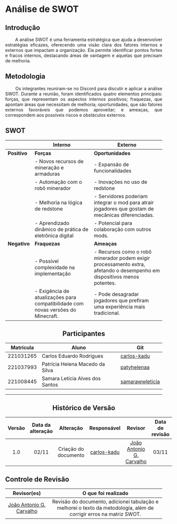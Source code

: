 # Análise de SWOT

## Introdução

<div align="justify">&emsp;&emsp;
A análise SWOT é uma ferramenta estratégica que ajuda a desenvolver estratégias eficazes, oferecendo uma visão clara dos fatores internos e externos que impactam a organização. Ela permite identificar pontos fortes e fracos internos, destacando áreas de vantagem e aquelas que precisam de melhoria.
</div>

## Metodologia

<div align="justify">&emsp;&emsp;
Os integrantes reuniram-se no Discord para discutir e aplicar a análise SWOT. Durante a reunião, foram identificados quatro elementos principais: forças, que representam os aspectos internos positivos; fraquezas, que apontam áreas que necessitam de melhoria; oportunidades, que são fatores externos favoráveis que podemos aproveitar; e ameaças, que correspondem aos possíveis riscos e obstáculos externos.
</div>


## SWOT

|              | **Interno**                                                                      | **Externo**                                                                                                              |
|--------------|----------------------------------------------------------------------------------|--------------------------------------------------------------------------------------------------------------------------|
| **Positivo** | **Forças**                                                                       | **Oportunidades**                                                                                                        |
|              | - Novos recursos de mineração e armaduras                                        | - Expansão de funcionalidades                                                                                            |
|              | - Automação com o robô minerador                                                 | - Inovações no uso de redstone                                                                                           |
|              | - Melhoria na lógica de redstone                                                 | - Servidores poderiam integrar o mod para atrair jogadores que gostam de mecânicas diferenciadas.                        |
|              | - Aprendizado dinâmico de prática de eletrônica digital                          | - Potencial para colaboração com outros mods.                                                                            |
| **Negativo** | **Fraquezas**                                                                    | **Ameaças**                                                                                                              |
|              | - Possível complexidade na implementação                                         | - Recursos como o robô minerador podem exigir processamento extra, afetando o desempenho em dispositivos menos potentes. |
|              | - Exigência de atualizações para compatibilidade com novas versões do Minecraft. | - Pode desagradar jogadores que prefiram uma experiência mais tradicional.                                               |

<center>

## Participantes

</center>

<div style="margin: 0 auto; width: fit-content;">

| Matrícula | Aluno                           | Git                                                   |
|-----------|---------------------------------|-------------------------------------------------------|
| 221031265 | Carlos Eduardo Rodrigues        | [carlos-kadu](https://github.com/carlos-kadu)         |
| 221037993 | Patrícia Helena Macedo da Silva | [patyhelenaa](https://github.com/patyhelenaa)         |
| 221008445 | Samara Letícia Alves dos Santos | [samarawwleticia](https://github.com/samarawwleticia) |

</div>

---

<center>

## Histórico de Versão

</center>

<div style="margin: 0 auto; width: fit-content;">

| Versão | Data da alteração |      Alteração       |                  Responsável                  |                          Revisor                          | Data de revisão |
|:------:|:-----------------:|:--------------------:|:---------------------------------------------:|:---------------------------------------------------------:|:---------------:|
|  1.0   |       02/11       | Criação do documento | [carlos-kadu](https://github.com/carlos-kadu) | [João Antonio G. Carvalho](https://github.com/joaoseisei) |      03/11      |

</div>

## Controle de Revisão

|                        Revisor(es)                        |                                                 O que foi realizado                                                 |
|:---------------------------------------------------------:|:-------------------------------------------------------------------------------------------------------------------:|
| [João Antonio G. Carvalho](https://github.com/joaoseisei) | Revisão do documento, adicionei tabulação e melhorei o texto da metodologia, além de corrigir erros na matriz SWOT. |
